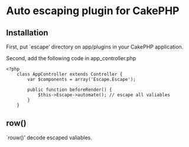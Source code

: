 # Auto escaping plugin for CakePHP #

## Installation ##

First, put `escape’ directory on app/plugins in your CakePHP application.

Second, add the following code in app_controller.php

    <?php
        class AppController extends Controller {
            var $components = array('Escape.Escape');

            public function beforeRender() {
                $this->Escape->automate(); // escape all valiables
            }
        }

## row() ##

`rouw()' decode escaped valiables.